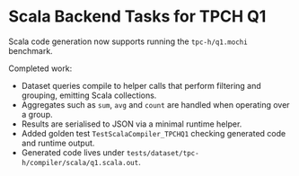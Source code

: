 # Scala Backend Tasks for TPCH Q1

Scala code generation now supports running the `tpc-h/q1.mochi` benchmark.

Completed work:

- Dataset queries compile to helper calls that perform filtering and grouping, emitting Scala collections.
- Aggregates such as `sum`, `avg` and `count` are handled when operating over a group.
- Results are serialised to JSON via a minimal runtime helper.
- Added golden test `TestScalaCompiler_TPCHQ1` checking generated code and runtime output.
- Generated code lives under `tests/dataset/tpc-h/compiler/scala/q1.scala.out`.
